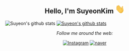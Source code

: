 ### 

<div align="center">
<h2> Hello, I'm SuyeonKim <img src="https://github.com/ABSphreak/ABSphreak/blob/master/gifs/Hi.gif" width="30px"></h2>
</div>

![Suyeon's github stats](https://github-readme-stats.vercel.app/api?username=Suyeon9911&show_icons=true)
[![Suyeon's github stats](https://github-readme-stats.vercel.app/api/top-langs/?username=Suyeon9911&show_icons=true&hide_border=true&title_color=004386&icon_color=004386&layout=compact)](https://github.com/Suyeon9911)

<!--
**Suyeon9911/Suyeon9911** is a ✨ _special_ ✨ repository because its `README.md` (this file) appears on your GitHub profile.

Here are some ideas to get you started:

- 🔭 I’m currently working on ...
- 🌱 I’m currently learning ...
- 👯 I’m looking to collaborate on ...
- 🤔 I’m looking for help with ...
- 💬 Ask me about ...
- 📫 How to reach me: ...
- 😄 Pronouns: ...
- ⚡ Fun fact: ...
-->
<div align= 'center'>
     

  
  
  
<i>Follow me around the web:</i><br>

<a href="https://www.instagram.com/su_vera_" target="_blank"><img src="https://img.shields.io/badge/Instagram-%23E4405F.svg?&style=flat-square&logo=instagram&logoColor=white" alt="Instagram"></a>
<a href="https://blog.naver.com/rlatndus9911" target="_blank"><img src="https://img.shields.io/badge/Naver Blog-03C75A?style=flat-square&logo=naver&logoColor=white" alt="naver"></a>


</div>
